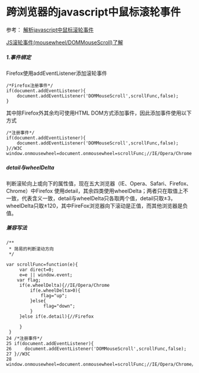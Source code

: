 # 跨浏览器的javascript中鼠标滚轮事件
参考：
[解析javascript中鼠标滚轮事件](http://www.jb51.net/article/66710.htm)

[JS滚轮事件(mousewheel/DOMMouseScroll)了解](http://www.zhangxinxu.com/wordpress/2013/04/js-mousewheel-dommousescroll-event/)

##### 1.事件绑定
Firefox使用addEventListener添加滚轮事件

```
/*Firefox注册事件*/
if(document.addEventListener){
    document.addEventListener('DOMMouseScroll',scrollFunc,false);
}
```
其中除Firefox外其余均可使用HTML DOM方式添加事件，因此添加事件使用以下方式

```
/*注册事件*/
if(document.addEventListener){
    document.addEventListener('DOMMouseScroll',scrollFunc,false);
}//W3C
window.onmousewheel=document.onmousewheel=scrollFunc;//IE/Opera/Chrome
```
##### detail与wheelDelta
判断滚轮向上或向下的属性值，现在五大浏览器（IE、Opera、Safari、Firefox、Chrome）中Firefox 使用detail，其余四类使用wheelDelta；两者只在取值上不一致，代表含义一致，detail与wheelDelta只各取两个值，detail只取±3，wheelDelta只取±120，其中FireFox浏览器向下滚动是正值，而其他浏览器是负值。

##### 兼容写法

```
/**
 * 简易的判断滚动方向   
 */
 
var scrollFunc=function(e){
     var direct=0;
     e=e || window.event;
    var flag;
     if(e.wheelDelta){//IE/Opera/Chrome
         if(e.wheelDelta>0){
             flag="up";
         }else{
              flag="down";
         }
     }else if(e.detail){//Firefox
        
     }
 }
24 /*注册事件*/
25 if(document.addEventListener){
26     document.addEventListener('DOMMouseScroll',scrollFunc,false);
27 }//W3C
28 window.onmousewheel=document.onmousewheel=scrollFunc;//IE/Opera/Chrome/Safari


```
